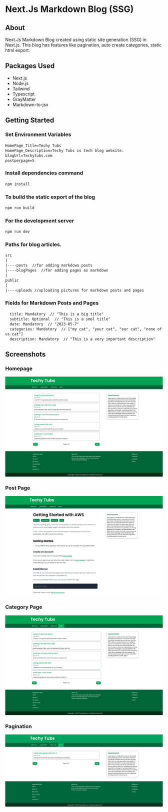 # Next.Js Markdown Blog (SSG)


## About

Next.Js Markdown Blog created using static site generation (SSG) in Next.js. This blog has features like pagination, auto create categories, static html export.

## Packages  Used

- Next.js
- Node.js
- Tailwind
- Typescript
- GrayMatter
- Markdown-to-jsx

## Getting Started

### Set Environment Variables

``` 
HomePage_Title=Techy Tubs
HomePage_Description=Techy Tubs is tech blog website.
blogUrl=Techytubs.com
postperpage=5
```

### Install dependencies command

```bash
npm install
```

### To build the static export of the blog

```bash
npm run build
```

### For the development server

```bash
npm run dev
```

### Paths for blog articles.

```
src
|
|----posts  //for adding markdown posts
|----blogPages  //for adding pages as markdown
|
public
|
|----uploads //uploading pictures for markdown posts and pages
```

### Fields for Markdown Posts and Pages

```
  title: Mandatory  // "This is a big title"
  subtitle: Optional  // "This is a smol title"
  date: Mandatory  // "2023-05-7"
  categories: Mandatory  // ["my cat", "your cat", "our cat", "none of us cat"]
  description: Mandatory  // "This is a very important description"
```

 

## Screenshots

### Homepage

![home](./screenshots/home.png)

### Post Page

![post](./screenshots/post.png)

### Category Page

![category](./screenshots/category.png)

### Pagination

![pagination](./screenshots/pagination.png)
